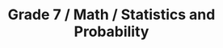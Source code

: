 ---
title: "Grade 7 / Math / Statistics and Probability"
subject: "math"
grade: "7"
area: "sp"
next_steps:
  - instructions: "With your student, discuss why we use random samples to represent larger populations rather than studying the whole population."
  - instructions: "With your student, find the experimental and theoretical probability of drawing a nine out of a deck of playing cards."
  - instructions: "With your student, discuss sample spaces and the definition of probability, and design simulations for compound probability."
---